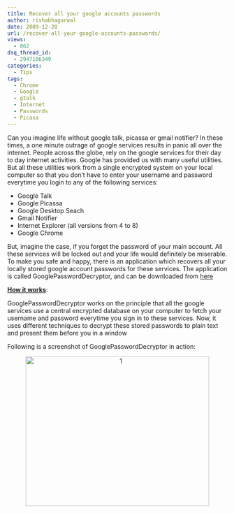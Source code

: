 ```yaml
---
title: Recover all your google accounts passwords
author: rishabhagarwal
date: 2009-12-28
url: /recover-all-your-google-accounts-passwords/
views:
  - 862
dsq_thread_id:
  - 2947106349
categories:
  - Tips
tags:
  - Chrome
  - Google
  - gtalk
  - Internet
  - Passwords
  - Picasa
---
```

Can you imagine life without google talk, picassa or gmail notifier? In these times, a one minute outrage of google services results in panic all over the internet. People across the globe, rely on the google services for their day to day internet activities. Google has provided us with many useful utilities. But all these utilities work from a single encrypted system on your local computer so that you don&#8217;t have to enter your username and password everytime you login to any of the following services:

  * Google Talk
  * Google Picassa
  * Google Desktop Seach
  * Gmail Notifier
  * Internet Explorer (all versions from 4 to 8)
  * Google Chrome

But, imagine the case, if you forget the password of your main account. All these services will be locked out and your life would definitely be miserable. To make you safe and happy, there is an application which recovers all your locally stored google account passwords for these services. The application is called GooglePasswordDecryptor, and can be downloaded from <a href="http://securityxploded.com/getfile.php?id=1111" onclick="_gaq.push(['_trackEvent', 'outbound-article', 'http://securityxploded.com/getfile.php?id=1111', 'here']);" >here</a>

<span style="text-decoration: underline"><strong>How it works</strong></span>:

GooglePasswordDecryptor works on the principle that all the google services use a central encrypted database on your computer to fetch your username and password everytime you sign in to these services. Now, it uses different techniques to decrypt these stored passwords to plain text and present them before you in a window

Following is a screenshot of GooglePasswordDecryptor in action:

<p style="text-align: center">
  <img class="size-medium wp-image-18197 aligncenter" title="1" src="http://cdn.devilsworkshop.org/files/2009/12/1-600x490.jpg" alt="1" width="420" height="343" />
</p>
